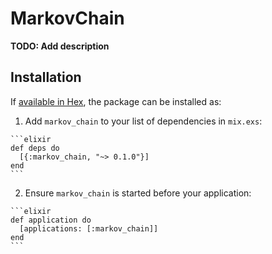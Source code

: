 # MarkovChain

**TODO: Add description**

## Installation

If [available in Hex](https://hex.pm/docs/publish), the package can be installed as:

  1. Add `markov_chain` to your list of dependencies in `mix.exs`:

    ```elixir
    def deps do
      [{:markov_chain, "~> 0.1.0"}]
    end
    ```

  2. Ensure `markov_chain` is started before your application:

    ```elixir
    def application do
      [applications: [:markov_chain]]
    end
    ```

